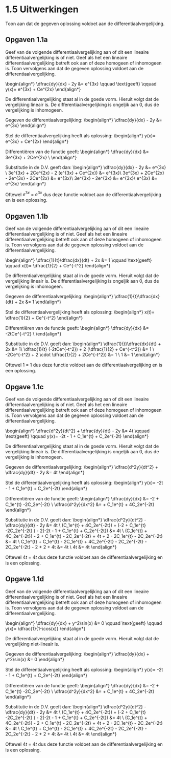 # 1.5 Uitwerkingen

Toon aan dat de gegeven oplossing voldoet aan de differentiaalvergelijking.

## Opgaven 1.1a

Geef van de volgende differentiaalvergelijking aan of dit een lineaire differentiaalvergelijking is of niet. Geef als het een lineaire differentiaalvergelijking betreft ook aan of deze homogeen of inhomogeen is.  Toon vervolgens aan dat de gegeven oplossing voldoet aan de differentiaalvergelijking.

\begin{align*}
 \dfrac{dy}{dx} - 2y &= e^{3x} \qquad \text{geeft} \qquad y(x)= e^{3x} + Ce^{2x}
\end{align*}

De differentiaalvergelijking staat al in de goede vorm. Hieruit volgt dat de vergelijking lineair is. De differentiaalvergelijking is ongeljik aan 0, dus de vergelijking is inhomogeen.

Gegeven de differentiaalvergelijking:
\begin{align*}
 \dfrac{dy}{dx} - 2y &= e^{3x}
\end{align*}

Stel de diﬀerentiaalvergelijking heeft als oplossing:
\begin{align*}
 y(x)= e^{3x} + Ce^{2x}
\end{align*}

Diﬀerentiëren van de functie geeft:
\begin{align*}
 \dfrac{dy}{dx} &= 3e^{3x} + 2Ce^{2x} \\
\end{align*}

Substitutie in de D.V. geeft dan:
\begin{align*}
 \dfrac{dy}{dx} - 2y &= e^{3x} \\
 3e^{3x} + 2Ce^{2x} - 2 (e^{3x} + Ce^{2x}) &= e^{3x}\\
 3e^{3x} + 2Ce^{2x} - 2e^{3x} - 2Ce^{2x} &= e^{3x}\\
 3e^{3x} - 2e^{3x} &= e^{3x}\\
 e^{3x} &= e^{3x}
\end{align*}

Oftewel $e^{3x}$ = $e^{3x}$ dus deze functie voldoet aan de diﬀerentiaalvergelijking en is
een oplossing.

## Opgaven 1.1b

Geef van de volgende differentiaalvergelijking aan of dit een lineaire differentiaalvergelijking is of niet. Geef als het een lineaire differentiaalvergelijking betreft ook aan of deze homogeen of inhomogeen is.  Toon vervolgens aan dat de gegeven oplossing voldoet aan de differentiaalvergelijking.

\begin{align*}
 \dfrac{1}{t}\dfrac{dx}{dt} + 2x &= 1 \qquad \text{geeft} \qquad x(t)= \dfrac{1}{2} + Ce^{-t^2}
\end{align*}

De differentiaalvergelijking staat al in de goede vorm. Hieruit volgt dat de vergelijking lineair is. De differentiaalvergelijking is ongeljik aan 0, dus de vergelijking is inhomogeen.

Gegeven de differentiaalvergelijking:
\begin{align*}
 \dfrac{1}{t}\dfrac{dx}{dt} + 2x &= 1
\end{align*}

Stel de diﬀerentiaalvergelijking heeft als oplossing:
\begin{align*}
 x(t)= \dfrac{1}{2} + Ce^{-t^2}
\end{align*}

Diﬀerentiëren van de functie geeft:
\begin{align*}
 \dfrac{dy}{dx} &= -2tCe^{-t^2} \\
\end{align*}

Substitutie in de D.V. geeft dan:
\begin{align*}
 \dfrac{1}{t}\dfrac{dx}{dt} + 2x &= 1\\
 \dfrac{1}{t} (-2tCe^{-t^2}) + 2 (\dfrac{1}{2} + Ce^{-t^2}) &= 1 \\
 -2Ce^{-t^2} + 2 \cdot \dfrac{1}{2} + 2Ce^{-t^2}) &= 1 \\
 1 &= 1
\end{align*}

Oftewel $1$ = $1$ dus deze functie voldoet aan de diﬀerentiaalvergelijking en is
een oplossing.

## Opgave 1.1c

Geef van de volgende differentiaalvergelijking aan of dit een lineaire differentiaalvergelijking is of niet. Geef als het een lineaire differentiaalvergelijking betreft ook aan of deze homogeen of inhomogeen is.  Toon vervolgens aan dat de gegeven oplossing voldoet aan de differentiaalvergelijking.

\begin{align*}
 \dfrac{d^2y}{dt^2} + \dfrac{dy}{dt} - 2y &= 4t \qquad \text{geeft} \qquad y(x)= -2t - 1 + C_1e^{t} + C_2e^{-2t}
\end{align*}

De differentiaalvergelijking staat al in de goede vorm. Hieruit volgt dat de vergelijking lineair is. De differentiaalvergelijking is ongeljik aan 0, dus de vergelijking is inhomogeen.

Gegeven de differentiaalvergelijking:
\begin{align*}
 \dfrac{d^2y}{dt^2} + \dfrac{dy}{dt} - 2y &= 4t
\end{align*}

Stel de diﬀerentiaalvergelijking heeft als oplossing:
\begin{align*}
 y(x)= -2t - 1 + C_1e^{t} + C_2e^{-2t}
\end{align*}

Diﬀerentiëren van de functie geeft:
\begin{align*}
 \dfrac{dy}{dx} &= -2 + C_1e^{t} -2C_2e^{-2t} \\
 \dfrac{d^2y}{dx^2} &= + C_1e^{t} + 4C_2e^{-2t}
\end{align*}

Substitutie in de D.V. geeft dan:
\begin{align*}
 \dfrac{d^2y}{dt^2} - \dfrac{dy}{dt} - 2y &= 4t \\
 (C_1e^{t} + 4C_2e^{-2t}) + (-2 + C_1e^{t} -2C_2e^{-2t} ) - 2(-2t - 1 + C_1e^{t} + C_2e^{-2t}) &= 4t  \\
(C_1e^{t} + 4C_2e^{-2t}) - 2 + C_1e^{t} - 2C_2e^{-2t}  + 4t + 2  - 2C_1e^{t} - 2C_2e^{-2t} &= 4t  \\
C_1e^{t} + C_1e^{t}  - 2C_1e^{t}  + 4C_2e^{-2t} - 2C_2e^{-2t} - 2C_2e^{-2t} - 2  + 2 + 4t   &= 4t \\
 4t &= 4t
\end{align*}

Oftewel $4t$ = $4t$ dus deze functie voldoet aan de diﬀerentiaalvergelijking en is
een oplossing.

## Opgave 1.1d

Geef van de volgende differentiaalvergelijking aan of dit een lineaire differentiaalvergelijking is of niet. Geef als het een lineaire differentiaalvergelijking betreft ook aan of deze homogeen of inhomogeen is.  Toon vervolgens aan dat de gegeven oplossing voldoet aan de differentiaalvergelijking.

\begin{align*}
 \dfrac{dy}{dx} + y^2\sin(x) &= 0 \qquad \text{geeft} \qquad y(x)= \dfrac{1}{1-\cos(x)}
\end{align*}

De differentiaalvergelijking staat al in de goede vorm. Hieruit volgt dat de vergelijking niet-lineair is.

Gegeven de differentiaalvergelijking:
\begin{align*}
 \dfrac{dy}{dx} + y^2\sin(x) &= 0
\end{align*}

Stel de diﬀerentiaalvergelijking heeft als oplossing:
\begin{align*}
 y(x)= -2t - 1 + C_1e^{t} + C_2e^{-2t}
\end{align*}

Diﬀerentiëren van de functie geeft:
\begin{align*}
 \dfrac{dy}{dx} &= -2 + C_1e^{t} -2C_2e^{-2t} \\
 \dfrac{d^2y}{dx^2} &= + C_1e^{t} + 4C_2e^{-2t}
\end{align*}

Substitutie in de D.V. geeft dan:
\begin{align*}
 \dfrac{d^2y}{dt^2} - \dfrac{dy}{dt} - 2y &= 4t \\
 (C_1e^{t} + 4C_2e^{-2t}) + (-2 + C_1e^{t} -2C_2e^{-2t} ) - 2(-2t - 1 + C_1e^{t} + C_2e^{-2t}) &= 4t  \\
(C_1e^{t} + 4C_2e^{-2t}) - 2 + C_1e^{t} - 2C_2e^{-2t}  + 4t + 2  - 2C_1e^{t} - 2C_2e^{-2t} &= 4t  \\
C_1e^{t} + C_1e^{t}  - 2C_1e^{t}  + 4C_2e^{-2t} - 2C_2e^{-2t} - 2C_2e^{-2t} - 2  + 2 + 4t   &= 4t \\
 4t &= 4t
\end{align*}

Oftewel $4t$ = $4t$ dus deze functie voldoet aan de diﬀerentiaalvergelijking en is
een oplossing.